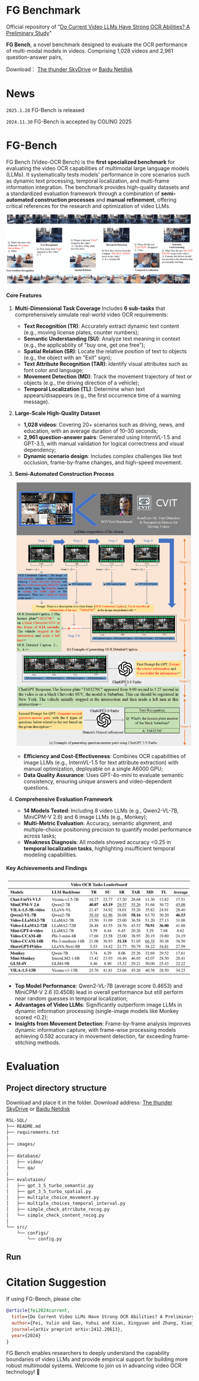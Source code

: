 # FG Benchmark

Official repository of "[Do Current Video LLMs Have Strong OCR Abilities? A Preliminary Study](https://aclanthology.org/2025.coling-main.659/)"

**FG Bench**, a novel benchmark designed to evaluate the OCR performance of multi-modal models in videos. Comprising 1,028 videos and 2,961 question-answer pairs, 

Download： [The thunder SkyDrive](https://pan.xunlei.com/s/VODLlDIq_iJCO4ol84e2t3_3A1?pwd=zjnc#) or [Baidu Netdisk](https://pan.baidu.com/s/1g56idSRa0afZiNCkg7dB9A?pwd=pyu5)

# News

`2025.1.20` FG-Bench is released

`2024.11.30`  FG-Bench is accepted by COLING 2025

# FG-Bench

FG Bench (Video-OCR Bench) is the **first specialized benchmark** for evaluating the video OCR capabilities of multimodal large language models (LLMs). It systematically tests models' performance in core scenarios such as dynamic text processing, temporal localization, and multi-frame information integration. The benchmark provides high-quality datasets and a standardized evaluation framework through a combination of **semi-automated construction processes** and **manual refinement**, offering critical references for the research and optimization of video LLMs.

![example_subtask](images/examples.png)

#### **Core Features**

1. **Multi-Dimensional Task Coverage**
   Includes **6 sub-tasks** that comprehensively simulate real-world video OCR requirements:

   - **Text Recognition (TR)**: Accurately extract dynamic text content (e.g., moving license plates, counter numbers);
   - **Semantic Understanding (SU)**: Analyze text meaning in context (e.g., the applicability of "buy one, get one free");
   - **Spatial Relation (SR)**: Locate the relative position of text to objects (e.g., the object with an "Exit" sign);
   - **Text Attribute Recognition (TAR)**: Identify visual attributes such as font color and language;
   - **Movement Detection (MD)**: Track the movement trajectory of text or objects (e.g., the driving direction of a vehicle);
   - **Temporal Localization (TL)**: Determine when text appears/disappears (e.g., the first occurrence time of a warning message).

2. **Large-Scale High-Quality Dataset**

   - **1,028 videos**: Covering 20+ scenarios such as driving, news, and education, with an average duration of 10–30 seconds;
   - **2,961 question-answer pairs**: Generated using InternVL-1.5 and GPT-3.5, with manual validation for logical correctness and visual dependency;
   - **Dynamic scenario design**: Includes complex challenges like text occlusion, frame-by-frame changes, and high-speed movement.

3. **Semi-Automated Construction Process**

   ![liuchengtu](images/process_pipline.png)

   - **Efficiency and Cost-Effectiveness**: Combines OCR capabilities of image LLMs (e.g., InternVL-1.5 for text attribute extraction) with manual optimization, deployable on a single A6000 GPU;
   - **Data Quality Assurance**: Uses GPT-4o-mini to evaluate semantic consistency, ensuring unique answers and video-dependent questions.

4. **Comprehensive Evaluation Framework**

   - **14 Models Tested**: Including 8 video LLMs (e.g., Qwen2-VL-7B, MiniCPM-V 2.6) and 6 image LLMs (e.g., Monkey);
   - **Multi-Metric Evaluation**: Accuracy, semantic alignment, and multiple-choice positioning precision to quantify model performance across tasks;
   - **Weakness Diagnosis**: All models showed accuracy <0.25 in **temporal localization tasks**, highlighting insufficient temporal modeling capabilities.

#### **Key Achievements and Findings**

![image-20250520171043781](images/results.png)

- **Top Model Performance**: Qwen2-VL-7B (average score 0.4653) and MiniCPM-V 2.6 (0.4508) lead in overall performance but still perform near random guesses in temporal localization;
- **Advantages of Video LLMs**: Significantly outperform image LLMs in dynamic information processing (single-image models like Monkey scored <0.2);
- **Insights from Movement Detection**: Frame-by-frame analysis improves dynamic information capture, with frame-wise processing models achieving 0.592 accuracy in movement detection, far exceeding frame-stitching methods.

# Evaluation

## Project directory structure

Download and place it in the folder. Download address: [The thunder SkyDrive](https://pan.xunlei.com/s/VODLlDIq_iJCO4ol84e2t3_3A1?pwd=zjnc#) or [Baidu Netdisk](https://pan.baidu.com/s/1g56idSRa0afZiNCkg7dB9A?pwd=pyu5)

```
RSL-SQL/
├── README.md
├── requirements.txt
│
├── images/
│
├── database/
│   ├── video/
│   └── qa/
│
├── evalutaion/
│   ├── gpt_3_5_turbo_semantic.py
│   ├── gpt_3_5_turbo_spatial.py
│   ├── multiple_choice_movement.py
│   ├── multiple_choices_temporal_interval.py
│   ├── simple_check_atrribute_recog.py
│   └── simple_check_content_recog.py
│
└── src/
    └── configs/
        └── config.py
```

## Run









# **Citation Suggestion**

If using FG-Bench, please cite:
```bibtex
@article{fei2024current,
  title={Do Current Video LLMs Have Strong OCR Abilities? A Preliminary Study},
  author={Fei, Yulin and Gao, Yuhui and Xian, Xingyuan and Zhang, Xiaojin and Wu, Tao and Chen, Wei},
  journal={arXiv preprint arXiv:2412.20613},
  year={2024}
}
```

FG Bench enables researchers to deeply understand the capability boundaries of video LLMs and provide empirical support for building more robust multimodal systems. Welcome to join us in advancing video OCR technology! 🚀
